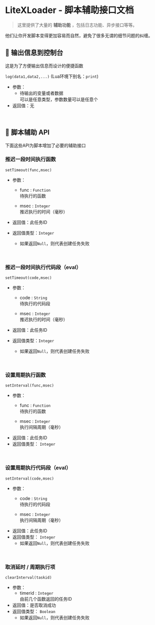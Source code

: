 # LiteXLoader - 脚本辅助接口文档

> 这里提供了大量的 **辅助功能** ，包括日志功能、异步接口等等。  

他们让你开发脚本变得更加容易而自然，避免了很多无谓的细节问题的纠缠。

## 📝 输出信息到控制台

这是为了方便输出信息而设计的便捷函数

`log(data1,data2,...)` (Lua环境下别名：`print`)

- 参数：
  - 待输出的变量或者数据  
    可以是任意类型，参数数量可以是任意个
- 返回值：无

<br>

## 💼 脚本辅助 API

下面这些API为脚本增加了必要的辅助接口

### 推迟一段时间执行函数  

`setTimeout(func,msec)`

- 参数：

  - func : `Function`  
    待执行的函数

  - msec : `Integer`  
    推迟执行的时间（毫秒）
- 返回值：此任务ID
- 返回值类型：`Integer`
  - 如果返回`Null`，则代表创建任务失败

<br>

### 推迟一段时间执行代码段（eval）  

`setTimeout(code,msec)`

- 参数：

  - code : `String`  
    待执行的代码段

  - msec : `Integer`  
    推迟执行的时间（毫秒）
- 返回值：此任务ID
- 返回值类型：`Integer`
  - 如果返回`Null`，则代表创建任务失败

<br>

### 设置周期执行函数  

`setInterval(func,msec)`

- 参数：
  - func : `Function`  
    待执行的函数

  - msec : `Integer`  
    执行间隔周期（毫秒）
- 返回值：此任务ID
- 返回值类型： `Integer`

<br>

### 设置周期执行代码段（eval）  

`setInterval(code,msec)`

- 参数：
  - code : `String`  
    待执行的代码段

  - msec : `Integer`  
    执行间隔周期（毫秒）
- 返回值：此任务ID
- 返回值类型： `Integer`
  - 如果返回`Null`，则代表创建任务失败

<br>

### 取消延时 / 周期执行项  

`clearInterval(taskid)`

- 参数：
  - timerid : `Integer`  
    由前几个函数返回的任务ID
- 返回值：是否取消成功
- 返回值类型： `Boolean`
  - 如果返回`Null`，则代表创建任务失败

<br>